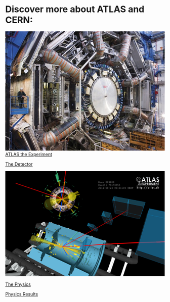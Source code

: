# Discover more about ATLAS and CERN:

![](Pictures/ATLAS.jpg)
[ATLAS the Experiment](http://atlas.cern/discover/about)

[The Detector](http://atlas.cern/discover/detector)

![](Pictures/event_display_H2e2mu_run209109_evt76170653_2012-08-24T09-31-00.png)

[The Physics](http://home.cern/about/physics)

[Physics Results](https://twiki.cern.ch/twiki/bin/view/AtlasPublic)